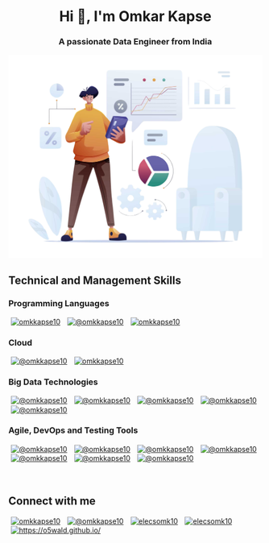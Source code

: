 <h1 align="center">Hi 👋, I'm Omkar Kapse</h1>
<h3 align="center">A passionate Data Engineer from India</h3>

<p align="center">
  <img alt="Coding" width="600" src="https://github.com/elecsomk10/elecsomk10/blob/main/Resources/Data%20Analyst%20PNG.png">
</p>

## Technical and Management Skills

<h3 align="left">Programming Languages</h3>
<a href="#" target="blank" title="Python"><img align="center" src="https://skillicons.dev/icons?i=python" alt="omkkapse10" hspace="5" /></a>
<a href="#" target="blank" title="Scala"><img align="center" src="https://skillicons.dev/icons?i=scala" alt="@omkkapse10" hspace="5" /></a>
<a href="#" target="blank" title="Java"><img align="center" src="https://skillicons.dev/icons?i=java" alt="omkkapse10" hspace="5" /></a>

<h3 align="left">Cloud</h3>
<a href="#" target="blank" title="AWS"><img align="center" src="https://skillicons.dev/icons?i=aws" alt="@omkkapse10" hspace="5" /></a>
<a href="#" target="blank" title="Azure"><img align="center" src="https://skillicons.dev/icons?i=azure" alt="omkkapse10" hspace="5" /></a>

<h3 align="left">Big Data Technologies</h3>
<a href="#" target="blank" title="Hadoop"><img align="center" src="https://simpleskill.icons.workers.dev/svg?i=apachehadoop" alt="@omkkapse10" hspace="5" /></a>
<a href="#" target="blank" title="Hive"><img align="center" src="https://simpleskill.icons.workers.dev/svg?i=apachehive" alt="@omkkapse10" hspace="5" /></a>
<a href="#" target="blank" title="Spark"><img align="center" src="https://simpleskill.icons.workers.dev/svg?i=apachespark" alt="@omkkapse10" hspace="5" /></a>
<a href="#" target="blank" title="Kafka"><img align="center" src="https://simpleskill.icons.workers.dev/svg?i=apachekafka" alt="@omkkapse10" hspace="5" /></a>
<a href="#" target="blank" title="Cassandra"><img align="center" src="https://simpleskill.icons.workers.dev/svg?i=apachecassandra" alt="@omkkapse10" hspace="5" /></a>

<h3 align="left">Agile, DevOps and Testing Tools</h3>
<a href="#" target="blank" title="Git"><img align="center" src="https://simpleskill.icons.workers.dev/svg?i=git" alt="@omkkapse10" hspace="5" /></a>
<a href="#" target="blank" title="Bash"><img align="center" src="https://simpleskill.icons.workers.dev/svg?i=gnubash" alt="@omkkapse10" hspace="5" /></a>
<a href="#" target="blank" title="Linux"><img align="center" src="https://simpleskill.icons.workers.dev/svg?i=linux" alt="@omkkapse10" hspace="5" /></a>
<a href="#" target="blank" title="Jenkins"><img align="center" src="https://simpleskill.icons.workers.dev/svg?i=jenkins" alt="@omkkapse10" hspace="5" /></a>
<a href="#" target="blank" title="Jira"><img align="center" src="https://simpleskill.icons.workers.dev/svg?i=jira" alt="@omkkapse10" hspace="5" /></a>
<a href="#" target="blank" title="Databricks"><img align="center" src="https://simpleskill.icons.workers.dev/svg?i=databricks" alt="@omkkapse10" hspace="5" /></a>
<a href="#" target="blank" title="Snowflake"><img align="center" src="https://simpleskill.icons.workers.dev/svg?i=snowflake" alt="@omkkapse10" hspace="5" /></a>

</br>
</br>
</br>

<h2 align="left">Connect with me</h2>
<p align="left"> 
<a href="https://linkedin.com/in/omkkapse10" target="blank" title="Linkedin"><img align="center" src="https://skillicons.dev/icons?i=linkedin" alt="omkkapse10" height="40" width="40" hspace="5" /></a>
<a href="https://www.youtube.com/@omkkapse10" target="blank" title="Youtube"><img align="center" src="https://simpleskill.icons.workers.dev/svg?i=youtube" alt="@omkkapse10" height="40" width="40" hspace="5" /></a>
<a href="https://www.codechef.com/users/elecsomk10" target="blank" title="Codechef"><img align="center" src="https://simpleskill.icons.workers.dev/svg?i=codechef" alt="elecsomk10" height="40" width="40" hspace="5" /></a>
<a href="https://www.hackerrank.com/elecsomk10" target="blank" title="HackerRank"><img align="center" src="https://simpleskill.icons.workers.dev/svg?i=hackerrank" alt="elecsomk10" height="40" width="40" hspace="5" /></a>
<a href="https://o5wald.github.io/" target="blank" title="Blogs"><img align="center" src="https://cdn-icons-png.flaticon.com/512/12867/12867278.png" alt="https://o5wald.github.io/" height="40" width="40" hspace="5" /></a>
</p>


